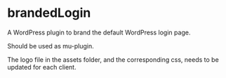 # brandedLogin
A WordPress plugin to brand the default WordPress login page.

Should be used as mu-plugin.

The logo file in the assets folder, and the corresponding css, needs to be updated for each client.